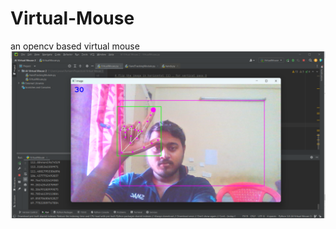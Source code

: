 # Virtual-Mouse
an opencv based virtual mouse
![working virtual mouse screenshot](https://github.com/KumaarBalbir/Virtual-Mouse/blob/main/virtual%20mouse%20working%20ss.png)
